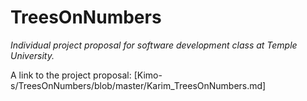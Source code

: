 # TreesOnNumbers
_Individual project proposal for software development class at Temple University._

A link to the project proposal: [Kimo-s/TreesOnNumbers/blob/master/Karim_TreesOnNumbers.md]
